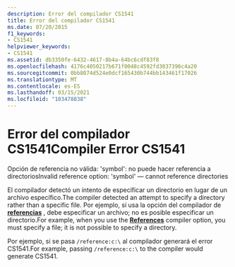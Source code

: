 ```yaml
---
description: Error del compilador CS1541
title: Error del compilador CS1541
ms.date: 07/20/2015
f1_keywords:
- CS1541
helpviewer_keywords:
- CS1541
ms.assetid: db3350fe-6432-4617-8b4a-64bc6cdf83f8
ms.openlocfilehash: 4176c4050217b671f0048c4592fd3837396c4a20
ms.sourcegitcommit: 0bb8074d524e0dcf165430b744bb143461f17026
ms.translationtype: MT
ms.contentlocale: es-ES
ms.lasthandoff: 03/15/2021
ms.locfileid: "103478838"
---
```

# <a name="compiler-error-cs1541"></a><span data-ttu-id="34877-103">Error del compilador CS1541</span><span class="sxs-lookup"><span data-stu-id="34877-103">Compiler Error CS1541</span></span>

<span data-ttu-id="34877-104">Opción de referencia no válida: 'symbol': no puede hacer referencia a directorios</span><span class="sxs-lookup"><span data-stu-id="34877-104">Invalid reference option: 'symbol' — cannot reference directories</span></span>  
  
 <span data-ttu-id="34877-105">El compilador detectó un intento de especificar un directorio en lugar de un archivo específico.</span><span class="sxs-lookup"><span data-stu-id="34877-105">The compiler detected an attempt to specify a directory rather than a specific file.</span></span> <span data-ttu-id="34877-106">Por ejemplo, si usa la opción del compilador de [**referencias**](../language-reference/compiler-options/inputs.md#references) , debe especificar un archivo; no es posible especificar un directorio.</span><span class="sxs-lookup"><span data-stu-id="34877-106">For example, when you use the [**References**](../language-reference/compiler-options/inputs.md#references) compiler option, you must specify a file; it is not possible to specify a directory.</span></span>  
  
 <span data-ttu-id="34877-107">Por ejemplo, si se pasa `/reference:c:\` al compilador generará el error CS1541.</span><span class="sxs-lookup"><span data-stu-id="34877-107">For example, passing `/reference:c:\` to the compiler would generate CS1541.</span></span>
